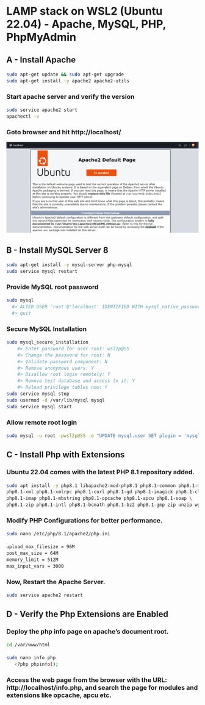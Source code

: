# LAMP stack on WSL2 (Ubuntu 22.04) - Apache, MySQL, PHP, PhpMyAdmin

## A - Install Apache

```sh
sudo apt-get update && sudo apt-get upgrade 
sudo apt-get install -y apache2 apache2-utils
```
### Start apache server and verify the version

```sh
sudo service apache2 start 
apachectl -v
```

### Goto browser and hit http://localhost/
![apache2 localhost](https://github.com/andygbox/ubuntu22-wsl/blob/48ea6817b079844c9b2c129ecbc534084f2a4fbc/lamp01.png?raw=true)

## B - Install MySQL Server 8

```sh
sudo apt-get install -y mysql-server php-mysql
sudo service mysql restart
```

### Provide MySQL root password

```sh
sudo mysql
  #> ALTER USER 'root'@'localhost' IDENTIFIED WITH mysql_native_password by 'wsl2p@SS';
  #> quit
```

### Secure MySQL Installation

```sh
sudo mysql_secure_installation
    #> Enter password for user root: wsl2p@SS
    #> Change the password for root: N
    #> Validate password component: N
    #> Remove anonymous users: Y
    #> Disallow root login remotely: Y
    #> Remove test database and access to it: Y
    #> Reload privilege tables now: Y
sudo service mysql stop
sudo usermod -d /var/lib/mysql mysql
sudo service mysql start
```

### Allow remote root login
```sh
sudo mysql -u root -pwsl2p@SS -e "UPDATE mysql.user SET plugin = 'mysql_native_password' WHERE User = 'root'; FLUSH PRIVILEGES;"
```

## C - Install Php with Extensions
### Ubuntu 22.04 comes with the latest PHP 8.1 repository added.

```sh
sudo apt install -y php8.1 libapache2-mod-php8.1 php8.1-common php8.1-mysql \
php8.1-xml php8.1-xmlrpc php8.1-curl php8.1-gd php8.1-imagick php8.1-cli \
php8.1-imap php8.1-mbstring php8.1-opcache php8.1-apcu php8.1-soap \
php8.1-zip php8.1-intl php8.1-bcmath php8.1-bz2 php8.1-gmp zip unzip wget
```

### Modify PHP Configurations for better performance.

```sh
sudo nano /etc/php/8.1/apache2/php.ini

upload_max_filesize = 96M
post_max_size = 64M
memory_limit = 512M
max_input_vars = 3000
```

### Now, Restart the Apache Server.

```sh
sudo service apache2 restart
```

## D - Verify the Php Extensions are Enabled

### Deploy the php info page on apache’s document root.

```sh
cd /var/www/html

sudo nano info.php
   <?php phpinfo();
```

### Access the web page from the browser with the URL: http://localhost/info.php, and search the page for modules and extensions like opcache, apcu etc.
